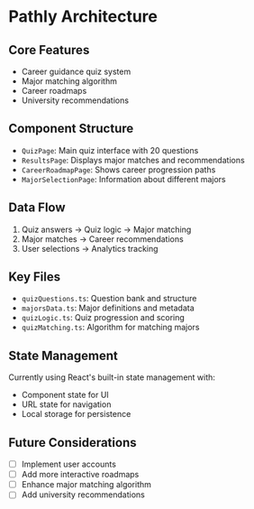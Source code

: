 # Pathly Architecture

## Core Features
- Career guidance quiz system
- Major matching algorithm
- Career roadmaps
- University recommendations

## Component Structure
- `QuizPage`: Main quiz interface with 20 questions
- `ResultsPage`: Displays major matches and recommendations
- `CareerRoadmapPage`: Shows career progression paths
- `MajorSelectionPage`: Information about different majors

## Data Flow
1. Quiz answers → Quiz logic → Major matching
2. Major matches → Career recommendations
3. User selections → Analytics tracking

## Key Files
- `quizQuestions.ts`: Question bank and structure
- `majorsData.ts`: Major definitions and metadata
- `quizLogic.ts`: Quiz progression and scoring
- `quizMatching.ts`: Algorithm for matching majors

## State Management
Currently using React's built-in state management with:
- Component state for UI
- URL state for navigation
- Local storage for persistence

## Future Considerations
- [ ] Implement user accounts
- [ ] Add more interactive roadmaps
- [ ] Enhance major matching algorithm
- [ ] Add university recommendations 
